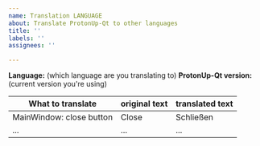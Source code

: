 ```yaml
---
name: Translation LANGUAGE
about: Translate ProtonUp-Qt to other languages
title: ''
labels: ''
assignees: ''

---
```


**Language:** (which language are you translating to)
**ProtonUp-Qt version:** (current version you're using)

What to translate | original text | translated text
------------------|--------------|----------------
MainWindow: close button | Close | Schließen
... | ... | ...

